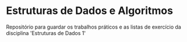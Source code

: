 # Estruturas de Dados e Algoritmos
 Repositório para guardar os trabalhos práticos e as listas de exercício da disciplina 'Estruturas de Dados 1'
